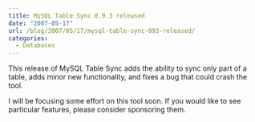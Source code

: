 ```yaml
---
title: MySQL Table Sync 0.9.3 released
date: "2007-05-17"
url: /blog/2007/05/17/mysql-table-sync-093-released/
categories:
  - Databases
---
```


This release of MySQL Table Sync adds the ability to sync only part of a table, adds minor new functionality, and fixes a bug that could crash the tool.

I will be focusing some effort on this tool soon. If you would like to see particular features, please consider sponsoring them.


